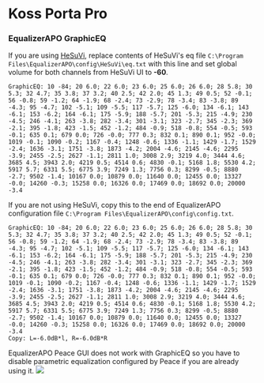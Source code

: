 # Koss Porta Pro
### EqualizerAPO GraphicEQ
If you are using [HeSuVi](https://sourceforge.net/projects/hesuvi/), replace contents of HeSuVi's eq file `C:\Program Files\EqualizerAPO\config\HeSuVi\eq.txt` with this line and set global volume for both channels from HeSuVi UI to **-60**.
```
GraphicEQ: 10 -84; 20 6.0; 22 6.0; 23 6.0; 25 6.0; 26 6.0; 28 5.8; 30 5.3; 32 4.7; 35 3.8; 37 3.2; 40 2.5; 42 2.0; 45 1.3; 49 0.5; 52 -0.1; 56 -0.8; 59 -1.2; 64 -1.9; 68 -2.4; 73 -2.9; 78 -3.4; 83 -3.8; 89 -4.3; 95 -4.7; 102 -5.1; 109 -5.5; 117 -5.7; 125 -6.0; 134 -6.1; 143 -6.1; 153 -6.2; 164 -6.1; 175 -5.9; 188 -5.7; 201 -5.3; 215 -4.9; 230 -4.5; 246 -4.1; 263 -3.8; 282 -3.4; 301 -3.1; 323 -2.7; 345 -2.3; 369 -2.1; 395 -1.8; 423 -1.5; 452 -1.2; 484 -0.9; 518 -0.8; 554 -0.5; 593 -0.1; 635 0.1; 679 0.0; 726 -0.0; 777 0.3; 832 0.1; 890 0.1; 952 -0.0; 1019 -0.1; 1090 -0.2; 1167 -0.4; 1248 -0.6; 1336 -1.1; 1429 -1.7; 1529 -2.4; 1636 -3.1; 1751 -3.8; 1873 -4.2; 2004 -4.6; 2145 -4.6; 2295 -3.9; 2455 -2.5; 2627 -1.1; 2811 1.0; 3008 2.9; 3219 4.0; 3444 4.6; 3685 4.5; 3943 2.0; 4219 0.5; 4514 0.6; 4830 -0.1; 5168 1.8; 5530 4.2; 5917 5.7; 6331 5.5; 6775 3.9; 7249 1.3; 7756 0.3; 8299 -0.5; 8880 -2.7; 9502 -1.4; 10167 0.0; 10879 0.0; 11640 0.0; 12455 0.0; 13327 -0.0; 14260 -0.3; 15258 0.0; 16326 0.0; 17469 0.0; 18692 0.0; 20000 -3.4
```
If you are not using HeSuVi, copy this to the end of EqualizerAPO configuration file `C:\Program Files\EqualizerAPO\config\config.txt`.
```
GraphicEQ: 10 -84; 20 6.0; 22 6.0; 23 6.0; 25 6.0; 26 6.0; 28 5.8; 30 5.3; 32 4.7; 35 3.8; 37 3.2; 40 2.5; 42 2.0; 45 1.3; 49 0.5; 52 -0.1; 56 -0.8; 59 -1.2; 64 -1.9; 68 -2.4; 73 -2.9; 78 -3.4; 83 -3.8; 89 -4.3; 95 -4.7; 102 -5.1; 109 -5.5; 117 -5.7; 125 -6.0; 134 -6.1; 143 -6.1; 153 -6.2; 164 -6.1; 175 -5.9; 188 -5.7; 201 -5.3; 215 -4.9; 230 -4.5; 246 -4.1; 263 -3.8; 282 -3.4; 301 -3.1; 323 -2.7; 345 -2.3; 369 -2.1; 395 -1.8; 423 -1.5; 452 -1.2; 484 -0.9; 518 -0.8; 554 -0.5; 593 -0.1; 635 0.1; 679 0.0; 726 -0.0; 777 0.3; 832 0.1; 890 0.1; 952 -0.0; 1019 -0.1; 1090 -0.2; 1167 -0.4; 1248 -0.6; 1336 -1.1; 1429 -1.7; 1529 -2.4; 1636 -3.1; 1751 -3.8; 1873 -4.2; 2004 -4.6; 2145 -4.6; 2295 -3.9; 2455 -2.5; 2627 -1.1; 2811 1.0; 3008 2.9; 3219 4.0; 3444 4.6; 3685 4.5; 3943 2.0; 4219 0.5; 4514 0.6; 4830 -0.1; 5168 1.8; 5530 4.2; 5917 5.7; 6331 5.5; 6775 3.9; 7249 1.3; 7756 0.3; 8299 -0.5; 8880 -2.7; 9502 -1.4; 10167 0.0; 10879 0.0; 11640 0.0; 12455 0.0; 13327 -0.0; 14260 -0.3; 15258 0.0; 16326 0.0; 17469 0.0; 18692 0.0; 20000 -3.4
Copy: L=-6.0dB*l, R=-6.0dB*R
```
EqualizerAPO Peace GUI does not work with GraphicEQ so you have to disable parametric equalization configured by Peace if you are already using it.
![](https://raw.githubusercontent.com/jaakkopasanen/AutoEq/master/results/SBAF-Serious/headphoncecom/onear/Koss%20Porta%20Pro/Koss%20Porta%20Pro.png)
